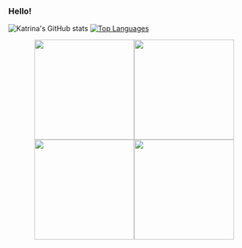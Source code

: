 ### Hello! 

<!--
**KatrinaCloyd/KatrinaCloyd** is a ✨ _special_ ✨ repository because its `README.md` (this file) appears on your GitHub profile.

Here are some ideas to get you started:

- 🔭 I’m currently working on ...
- 🌱 I’m currently learning ...
- 👯 I’m looking to collaborate on ...
- 🤔 I’m looking for help with ...
- 💬 Ask me about ...
- 📫 How to reach me: ...
- 😄 Pronouns: ...
- ⚡ Fun fact: ...
-->

![Katrina's GitHub stats](https://github-readme-stats.vercel.app/api?username=katrinacloyd&title_color=862041&icon_color=ae1a56&text_color=8c8279&bg_color=ffffff&show_icons=true&height=205px)
[![Top Languages](https://github-readme-stats.vercel.app/api/top-langs/?username=katrinacloyd)](https://github.com/katrinacloyd/github-readme-stats)

<div align="center">
  <img align="" height="200px" src="https://github-readme-stats.vercel.app/api?username=katrinacloyd&title_color=862041&icon_color=ae1a56&text_color=8c8279&bg_color=ffffff&show_icons=true" /><img align="" height="200px" src="https://github-readme-stats.vercel.app/api/top-langs/?username=katrinacloyd&show_icons=true&layout=compact&title_color=862041&icon_color=ae1a56&text_color=8c8279&bg_color=ffffff&show_icons=true" />
</div>

<div align="center">
  <img align="" height="200px" src="https://github-readme-stats.vercel.app/api?username=rhonelachner&show_icons=true&hide_title=true&hide_border=true&theme=dark" /><img align="" height="200px" src="https://github-readme-stats.vercel.app/api/top-langs/?username=rhonelachner&show_icons=true&hide_border=true&hide_title=true&layout=compact&theme=dark" />
</div>
